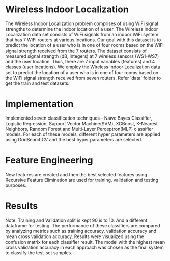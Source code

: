 # Wireless Indoor Localization
The Wireless Indoor Localization problem comprises of using WiFi signal strengths to determine the indoor location of a user. The Wireless Indoor Localization data set consists of WiFi signals from an indoor WiFi system that has 7 WiFi routers at various locations. Our goal with this dataset is to predict the location of a user who is in one of four rooms based on the WiFi signal strength received from the 7 routers. The dataset consists of measured signal strength (dB, integers) at 7 wireless sensors (WS1-WS7) and the user location. Thus, there are 7 input variables (features) and 4 classes (user locations). We employ the Wireless Indoor Localization data set to predict the location of a user who is in one of four rooms based on the WiFi signal strength received from seven routers. 
Refer 'data' folder to get the train and test datasets.

# Implementation
Implemented seven classification techniques - Naïve Bayes Classifier, Logistic Regression, Support Vector Machine(SVM), XGBoost, K-Nearest Neighbors, Random Forest and Multi-Layer Perceptron(MLP) classifier models. For each of these models, different hyper parameters are applied using GridSearchCV and the best hyper parameters are selected. 

# Feature Engineering
New features are created and then the best selected features using Recursive Feature Elimination are used for training, validation and testing purposes.

# Results 
Note: Training and Validation split is kept 90 is to 10. And a different dataframe for testing.
The performance of these classifiers are compared by analyzing metrics such as training accuracy, validation accuracy and mean cross validation accuracy. Results were visualized using the confusion matrix for each classifier result. The model with the highest mean cross validation accuracy in each approach was chosen as the final system to classify the test-set samples. 



